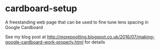 # cardboard-setup
A freestanding web page that can be used to fine tune lens spacing in Google Cardboard

See my blog post at http://morepootling.blogspot.co.uk/2016/07/making-google-cardboard-work-properly.html for details

